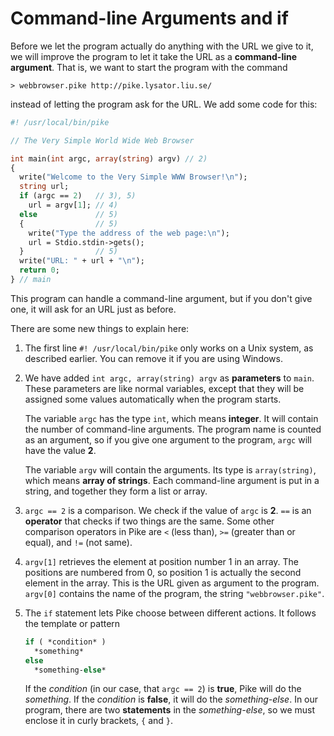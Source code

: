 # Command-line Arguments and if

Before we let the program actually do anything
with the URL we give to it,
we will improve the program
to let it take the URL as a **command-line argument**.
That is, we want to start the program with the command

```
> webbrowser.pike http://pike.lysator.liu.se/
```

instead of letting the program ask for the URL.
We add some code for this:

```pike
#! /usr/local/bin/pike

// The Very Simple World Wide Web Browser

int main(int argc, array(string) argv) // 2)
{
  write("Welcome to the Very Simple WWW Browser!\n");
  string url;
  if (argc == 2)   // 3), 5)
    url = argv[1]; // 4)
  else             // 5)
  {                // 5)
    write("Type the address of the web page:\n");
    url = Stdio.stdin->gets();
  }                // 5)
  write("URL: " + url + "\n");
  return 0;
} // main
```

This program can handle a command-line argument,
but if you don't give one,
it will ask for an URL just as before.

There are some new things to explain here:

1. The first line `#! /usr/local/bin/pike`
   only works on a Unix system,
   as described earlier.
   You can remove it if you are using Windows.

2. We have added `int argc, array(string) argv`
   as **parameters** to `main`.
   These parameters are like normal variables,
   except that they will be assigned some values automatically
   when the program starts.

   The variable `argc` has the type `int`,
   which means **integer**.
   It will contain the number of command-line arguments.
   The program name is counted as an argument,
   so if you give one argument to the program,
   `argc` will have the value **2**.

   The variable `argv` will contain the arguments.
   Its type is `array(string)`,
   which means **array of strings**.
   Each command-line argument is put in a string,
   and together they form a list or array.

3. `argc == 2` is a comparison.
   We check if the value of `argc` is **2**.
   `==` is an **operator**
   that checks if two things are the same.
   Some other comparison operators in Pike are `<` (less than),
   `>=` (greater than or equal), and `!=` (not same).

4. `argv[1]` retrieves the element at position number 1 in an array.
   The positions are numbered from 0,
   so position 1 is actually the second element in the array.
   This is the URL given as argument to the program.
   `argv[0]` contains the name of the program,
   the string `"webbrowser.pike"`.

5. The `if` statement lets Pike choose between different actions.
   It follows the template or pattern

   ```pike
   if ( *condition* )
     *something*
   else
     *something-else*
   ```

   If the *condition* (in our case, that `argc == 2`) is **true**,
   Pike will do the *something*.
   If the *condition* is **false**,
   it will do the *something-else*.
   In our program,
   there are two **statements** in the *something-else*,
   so we must enclose it in curly brackets, `{` and `}`.
